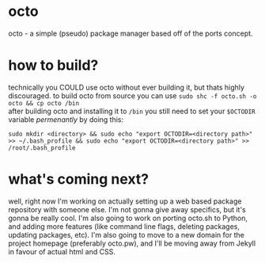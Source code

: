 # octo
octo - a simple (pseudo) package manager based off of the ports concept.

# how to build?
technically you COULD use octo without ever building it, but thats highly discouraged.
to build octo from source you can use `sudo shc -f octo.sh -o octo && cp octo /bin`
<br>
after building octo and installing it to `/bin` you still need to set your `$OCTODIR` variable *permenantly*
by doing this:

`sudo mkdir <directory> && sudo echo "export OCTODIR=<directory path>" >> ~/.bash_profile && sudo echo "export OCTODIR=<directory path>" >> /root/.bash_profile`

# what's coming next?
well, right now I'm working on actually setting up a web based package repository with someone else.
I'm not gonna give away specifics, but it's gonna be really cool. I'm also going to work on porting octo.sh to Python, and adding more features (like command line flags, deleting packages, updating packages, etc). I'm also going to move to a new domain for the project homepage (preferably octo.pw), and I'll be moving away from Jekyll in favour of actual html and CSS.
